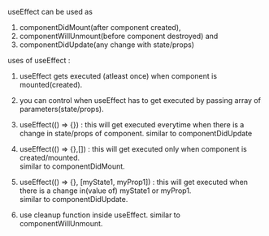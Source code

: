 useEffect can be used as  
1. componentDidMount(after component created), 
2. componentWillUnmount(before component destroyed) and 
3. componentDidUpdate(any change with state/props)

uses of useEffect : 

1. useEffect gets executed (atleast once) when component is mounted(created). 

2. you can control when useEffect has to get executed by passing array of parameters(state/props).  

3. useEffect(() => {}) : this will get executed everytime when there is a change in state/props of component. 
   similar to componentDidUpdate

4. useEffect(() => {},[]) : this will get executed only when component is created/mounted.  
   similar to componentDidMount.

5. useEffect(() => {}, [myState1, myProp1]) : this will get executed when there is a change in(value of) myState1 or myProp1.  
   similar to componentDidUpdate.

6. use cleanup function inside useEffect. similar to componentWillUnmount.
